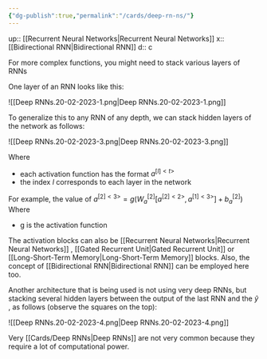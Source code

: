 ```yaml
---
{"dg-publish":true,"permalink":"/cards/deep-rn-ns/"}
---
```


up:: [[Recurrent Neural Networks\|Recurrent Neural Networks]] 
x:: [[Bidirectional RNN\|Bidirectional RNN]] 
d:: c

For more complex functions, you might need to stack various layers of RNNs

One layer of an RNN looks like this:

![[Deep RNNs.20-02-2023-1.png\|Deep RNNs.20-02-2023-1.png]]

To generalize this to any RNN of any depth, we can stack hidden layers of the network as follows:

![[Deep RNNs.20-02-2023-3.png\|Deep RNNs.20-02-2023-3.png]]

Where
- each activation function has the format $a^{[l]<t>}$ 
- the index $l$ corresponds to each layer in the network

For example, the value of $a^{[2]<3>}= g(W_{a}^{[2]}[a^{[2]<2>},a^{[1]<3>}]+b_{a}^{[2]})$ 
Where
- g is the activation function

The activation blocks can also be [[Recurrent Neural Networks\|Recurrent Neural Networks]] , [[Gated Recurrent Unit\|Gated Recurrent Unit]]  or [[Long-Short-Term Memory\|Long-Short-Term Memory]] blocks. Also, the concept of [[Bidirectional RNN\|Bidirectional RNN]] can be employed here too. 

Another architecture that is being used is not using very deep RNNs, but stacking several hidden layers between the output of the last RNN and the $\hat{y}$ , as follows (observe the squares on the top):

![[Deep RNNs.20-02-2023-4.png\|Deep RNNs.20-02-2023-4.png]]

Very [[Cards/Deep RNNs\|Deep RNNs]] are not very common because they require a lot of computational power. 

